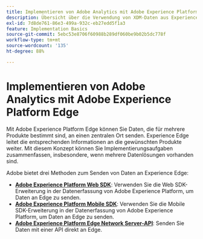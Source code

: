 ```yaml
---
title: Implementieren von Adobe Analytics mit Adobe Experience Platform Edge
description: Übersicht über die Verwendung von XDM-Daten aus Experience Platform in Adobe Analytics
exl-id: 7d8de761-86e3-499a-932c-eb27edd5f1a3
feature: Implementation Basics
source-git-commit: 5ebc53e8706f60988b289df060be9b02b5dc778f
workflow-type: tm+mt
source-wordcount: '135'
ht-degree: 88%

---
```


# Implementieren von Adobe Analytics mit Adobe Experience Platform Edge

Mit Adobe Experience Platform Edge können Sie Daten, die für mehrere Produkte bestimmt sind, an einen zentralen Ort senden. Experience Edge leitet die entsprechenden Informationen an die gewünschten Produkte weiter. Mit diesem Konzept können Sie Implementierungsaufgaben zusammenfassen, insbesondere, wenn mehrere Datenlösungen vorhanden sind.

Adobe bietet drei Methoden zum Senden von Daten an Experience Edge:

* **[Adobe Experience Platform Web SDK](web-sdk/overview.md)**: Verwenden Sie die Web SDK-Erweiterung in der Datenerfassung von Adobe Experience Platform, um Daten an Edge zu senden.
* **[Adobe Experience Platform Mobile SDK](mobile-sdk/overview.md)**: Verwenden Sie die Mobile SDK-Erweiterung in der Datenerfassung von Adobe Experience Platform, um Daten an Edge zu senden.
* **[Adobe Experience Platform Edge Network Server-API](server-api/overview.md)**: Senden Sie Daten mit einer API direkt an Edge.
